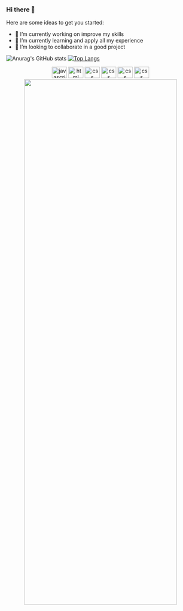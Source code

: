 ### Hi there 👋



Here are some ideas to get you started:

- 🔭 I’m currently working on improve my skills
- 🌱 I’m currently learning and apply all my experience
- 👯 I’m looking to collaborate in a good project

![Anurag's GitHub stats](https://github-readme-stats.vercel.app/api?username=beginoffile&show_icons=true&theme=transparent)
[![Top Langs](https://github-readme-stats.vercel.app/api/top-langs/?username=anuraghazra)](https://github.com/anuraghazra/github-readme-stats)


<div align="center">
  <img alt="javascript" width="40" height="30" src="https://cdn.jsdelivr.net/gh/devicons/devicon/icons/javascript/javascript-original.svg" />          
  <img alt="html" width="40" height="30" src="https://cdn.jsdelivr.net/gh/devicons/devicon/icons/html5/html5-original.svg" />
  <img alt="css" width="40" height="30" src="https://cdn.jsdelivr.net/gh/devicons/devicon/icons/css3/css3-original.svg" />          
  <img alt="css" width="40" height="30" src="https://cdn.jsdelivr.net/gh/devicons/devicon/icons/microsoftsqlserver/microsoftsqlserver-plain.svg" />
  <img alt="css" width="40" height="30" src="https://cdn.jsdelivr.net/gh/devicons/devicon/icons/postgresql/postgresql-original.svg" />
  <img alt="css" width="40" height="30" src="https://cdn.jsdelivr.net/gh/devicons/devicon/icons/mysql/mysql-original.svg" />
          
                                
          
</div>

<div align="center">
  <image width="90%" height="60%" src="https://cdn.computerhoy.com/sites/navi.axelspringer.es/public/media/image/2019/03/javascript.jpg?tf=1200x"/>
</div>
